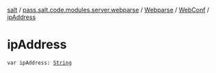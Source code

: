 [salt](../../../index.md) / [pass.salt.code.modules.server.webparse](../../index.md) / [Webparse](../index.md) / [WebConf](index.md) / [ipAddress](./ip-address.md)

# ipAddress

`var ipAddress: `[`String`](https://kotlinlang.org/api/latest/jvm/stdlib/kotlin/-string/index.html)